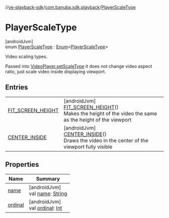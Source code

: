 //[ve-playback-sdk](../../../index.md)/[com.banuba.sdk.playback](../index.md)/[PlayerScaleType](index.md)

# PlayerScaleType

[androidJvm]\
enum [PlayerScaleType](index.md) : [Enum](https://kotlinlang.org/api/latest/jvm/stdlib/kotlin/-enum/index.html)&lt;[PlayerScaleType](index.md)&gt; 

Video scaling types.

Passed into [VideoPlayer.setScaleType](../-video-player/set-scale-type.md) it does not change video aspect ratio, just scale video inside displaying viewport.

## Entries

| | |
|---|---|
| [FIT_SCREEN_HEIGHT](-f-i-t_-s-c-r-e-e-n_-h-e-i-g-h-t/index.md) | [androidJvm]<br>[FIT_SCREEN_HEIGHT](-f-i-t_-s-c-r-e-e-n_-h-e-i-g-h-t/index.md)()<br>Makes the height of the video the same as the height of the viewport |
| [CENTER_INSIDE](-c-e-n-t-e-r_-i-n-s-i-d-e/index.md) | [androidJvm]<br>[CENTER_INSIDE](-c-e-n-t-e-r_-i-n-s-i-d-e/index.md)()<br>Draws the video in the center of the viewport fully visible |

## Properties

| Name | Summary |
|---|---|
| [name](../-player-type/-e-x-o/index.md#-372974862%2FProperties%2F1203721431) | [androidJvm]<br>val [name](../-player-type/-e-x-o/index.md#-372974862%2FProperties%2F1203721431): [String](https://kotlinlang.org/api/latest/jvm/stdlib/kotlin/-string/index.html) |
| [ordinal](../-player-type/-e-x-o/index.md#-739389684%2FProperties%2F1203721431) | [androidJvm]<br>val [ordinal](../-player-type/-e-x-o/index.md#-739389684%2FProperties%2F1203721431): [Int](https://kotlinlang.org/api/latest/jvm/stdlib/kotlin/-int/index.html) |
